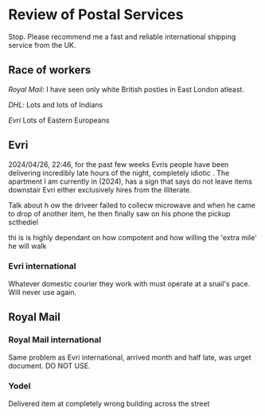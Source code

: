 # Review of Postal Services

Stop. Please recommend me a fast and reliable international shipping service from the UK.

## Race of workers

*Royal Mail*: I have seen only white British posties in East London atleast.

*DHL*: Lots and lots of Indians

*Evri* Lots of Eastern Europeans



## Evri

2024/04/26, 22:46, for the past few weeks Evris people have been delivering incredibly late hours of the night, completely idiotic . The apartment I am currently in (2024), has a sign that says do not leave items downstair Evri either exclusively hires from the illiterate.

Talk about h ow the driveer failed to collecw microwave and when he came to drop of another item, he then finally saw on his phone the pickup scthediel



thi is  is highly dependant on how compotent and how willing the &apos;extra mile&apos; he will walk

### Evri international

Whatever domestic courier they work with must operate at a snail's pace. Will never use again.

## Royal Mail

### Royal Mail international

Same problem as Evri international, arrived month and half late, was urget document. DO NOT USE.

### Yodel

Delivered item at completely wrong building across the street



